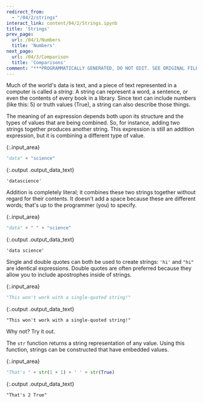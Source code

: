 ```yaml
---
redirect_from:
  - "/04/2/strings"
interact_link: content/04/2/Strings.ipynb
title: 'Strings'
prev_page:
  url: /04/1/Numbers
  title: 'Numbers'
next_page:
  url: /04/3/Comparison
  title: 'Comparisons'
comment: "***PROGRAMMATICALLY GENERATED, DO NOT EDIT. SEE ORIGINAL FILES IN /content***"
---
```


Much of the world's data is text, and a piece of text represented in a computer is called a *string*. A string can represent a word, a sentence, or even the contents of every book in a library. Since text can include numbers (like this: 5) or truth values (True), a string can also describe those things.

The meaning of an expression depends both upon its structure and the types of values that are being combined. So, for instance, adding two strings together produces another string. This expression is still an addition expression, but it is combining a different type of value.



{:.input_area}
```python
"data" + "science"
```





{:.output .output_data_text}
```
'datascience'
```



Addition is completely literal; it combines these two strings together without regard for their contents. It doesn't add a space because these are different words; that's up to the programmer (you) to specify.



{:.input_area}
```python
"data" + " " + "science"
```





{:.output .output_data_text}
```
'data science'
```



Single and double quotes can both be used to create strings: `'hi'` and `"hi"` are identical expressions. Double quotes are often preferred because they allow you to include apostrophes inside of strings.



{:.input_area}
```python
"This won't work with a single-quoted string!"
```





{:.output .output_data_text}
```
"This won't work with a single-quoted string!"
```



Why not? Try it out.

The `str` function returns a string representation of any value. Using this function, strings can be constructed that have embedded values.



{:.input_area}
```python
"That's " + str(1 + 1) + ' ' + str(True)
```





{:.output .output_data_text}
```
"That's 2 True"
```


